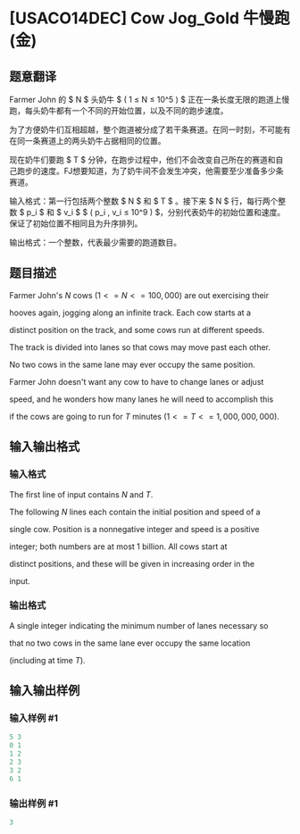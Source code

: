 # [USACO14DEC] Cow Jog_Gold 牛慢跑(金)

## 题意翻译

Farmer John 的 $ N $ 头奶牛 $ ( 1 ≤ N ≤ 10^5 ) $ 正在一条长度无限的跑道上慢跑，每头奶牛都有一个不同的开始位置，以及不同的跑步速度。

为了方便奶牛们互相超越，整个跑道被分成了若干条赛道。在同一时刻，不可能有在同一条赛道上的两头奶牛占据相同的位置。

现在奶牛们要跑 $ T $ 分钟，在跑步过程中，他们不会改变自己所在的赛道和自己跑步的速度。FJ想要知道，为了奶牛间不会发生冲突，他需要至少准备多少条赛道。

输入格式：第一行包括两个整数 $ N $ 和 $ T $ 。接下来 $ N $ 行，每行两个整数 $ p_i $ 和 $ v_i $ $ ( p_i , v_i ≤ 10^9 ) $，分别代表奶牛的初始位置和速度。保证了初始位置不相同且为升序排列。

输出格式：一个整数，代表最少需要的跑道数目。

## 题目描述

Farmer John's $N$ cows $(1 <= N <= 100,000)$ are out exercising their

hooves again, jogging along an infinite track. Each cow starts at a

distinct position on the track, and some cows run at different speeds.

The track is divided into lanes so that cows may move past each other.

No two cows in the same lane may ever occupy the same position.

Farmer John doesn't want any cow to have to change lanes or adjust

speed, and he wonders how many lanes he will need to accomplish this

if the cows are going to run for $T$ minutes $(1 <= T <= 1,000,000,000).$

## 输入输出格式

### 输入格式

The first line of input contains $N$ and $T$.

The following $N$ lines each contain the initial position and speed of a

single cow. Position is a nonnegative integer and speed is a positive

integer; both numbers are at most 1 billion. All cows start at

distinct positions, and these will be given in increasing order in the

input.

### 输出格式

A single integer indicating the minimum number of lanes necessary so

that no two cows in the same lane ever occupy the same location

(including at time $T$).

## 输入输出样例

### 输入样例 #1

```cpp
5 3
0 1
1 2
2 3
3 2
6 1
```


### 输出样例 #1

```cpp
3
```


